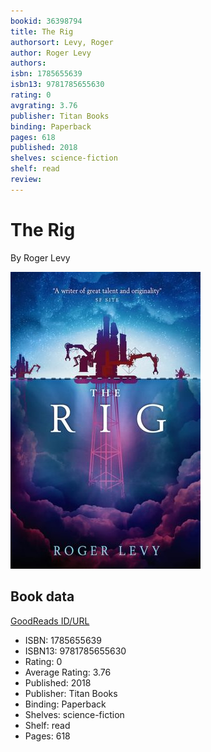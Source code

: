 ```yaml
---
bookid: 36398794
title: The Rig
authorsort: Levy, Roger
author: Roger Levy
authors: 
isbn: 1785655639
isbn13: 9781785655630
rating: 0
avgrating: 3.76
publisher: Titan Books
binding: Paperback
pages: 618
published: 2018
shelves: science-fiction
shelf: read
review: 
---
```


# The Rig

By Roger Levy

![](../../assets/bookcovers/1507828284l/36398794.jpg)

## Book data

[GoodReads ID/URL](https://www.goodreads.com/book/show/36398794)

- ISBN: 1785655639
- ISBN13: 9781785655630
- Rating: 0
- Average Rating: 3.76
- Published: 2018
- Publisher: Titan Books
- Binding: Paperback
- Shelves: science-fiction
- Shelf: read
- Pages: 618

